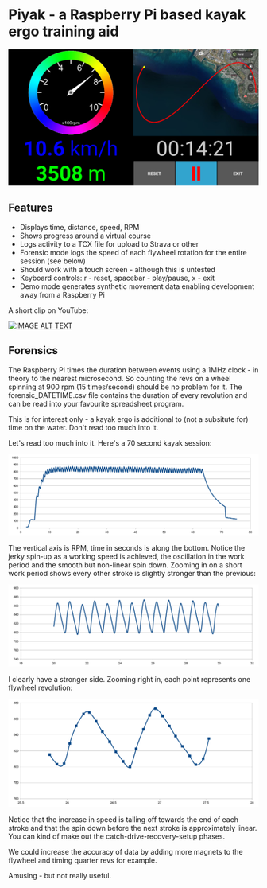 # Piyak - a Raspberry Pi based kayak ergo training aid

![Screenshot](https://raw.githubusercontent.com/logicmonkey/piyak/master/images/piyak_screenshot.png)

## Features
* Displays time, distance, speed, RPM
* Shows progress around a virtual course
* Logs activity to a TCX file for upload to Strava or other
* Forensic mode logs the speed of each flywheel rotation for the entire session (see below)
* Should work with a touch screen - although this is untested
* Keyboard controls: r - reset, spacebar - play/pause, x - exit
* Demo mode generates synthetic movement data enabling development away from a Raspberry Pi

A short clip on YouTube:

[![IMAGE ALT TEXT](https://i.ytimg.com/vi/152-v3C7pP8/hqdefault.jpg)](http://www.youtube.com/watch?v=152-v3C7pP8 "Piyak in use")

## Forensics
The Raspberry Pi times the duration between events using a 1MHz clock - in theory to the nearest microsecond. So counting the revs on a wheel spinning at 900 rpm (15 times/second) should be no problem for it. The forensic_DATETIME.csv file contains the duration of every revolution and can be read into your favourite spreadsheet program.

This is for interest only - a kayak ergo is additional to (not a subsitute for) time on the water. Don't read too much into it.

Let's read too much into it. Here's a 70 second kayak session:

![Short Session](https://raw.githubusercontent.com/logicmonkey/piyak/master/images/piyak_session.png)

The vertical axis is RPM, time in seconds is along the bottom. Notice the jerky spin-up as a working speed is achieved, the oscillation in the work period and the smooth but non-linear spin down. Zooming in on a short work period shows every other stroke is slightly stronger than the previous:

![Zoom](https://raw.githubusercontent.com/logicmonkey/piyak/master/images/piyak_zoom.png)

I clearly have a stronger side. Zooming right in, each point represents one flywheel revolution:

![Left Right](https://raw.githubusercontent.com/logicmonkey/piyak/master/images/piyak_forensic.png)

Notice that the increase in speed is tailing off towards the end of each stroke and that the spin down before the next stroke is approximately linear. You can kind of make out the catch-drive-recovery-setup phases.

We could increase the accuracy of data by adding more magnets to the flywheel and timing quarter revs for example.

Amusing - but not really useful.
